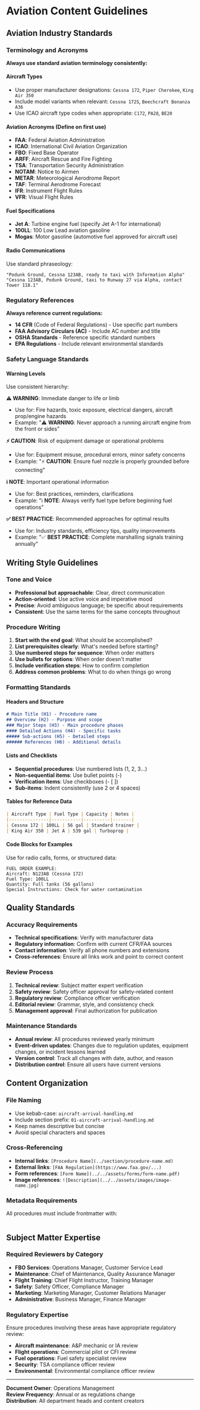# Aviation Content Guidelines

## Aviation Industry Standards

### Terminology and Acronyms
**Always use standard aviation terminology consistently:**

#### Aircraft Types
- Use proper manufacturer designations: `Cessna 172`, `Piper Cherokee`, `King Air 350`
- Include model variants when relevant: `Cessna 172S`, `Beechcraft Bonanza A36`
- Use ICAO aircraft type codes when appropriate: `C172`, `PA28`, `BE20`

#### Aviation Acronyms (Define on first use)
- **FAA**: Federal Aviation Administration
- **ICAO**: International Civil Aviation Organization
- **FBO**: Fixed Base Operator
- **ARFF**: Aircraft Rescue and Fire Fighting
- **TSA**: Transportation Security Administration
- **NOTAM**: Notice to Airmen
- **METAR**: Meteorological Aerodrome Report
- **TAF**: Terminal Aerodrome Forecast
- **IFR**: Instrument Flight Rules
- **VFR**: Visual Flight Rules

#### Fuel Specifications
- **Jet A**: Turbine engine fuel (specify Jet A-1 for international)
- **100LL**: 100 Low Lead aviation gasoline
- **Mogas**: Motor gasoline (automotive fuel approved for aircraft use)

#### Radio Communications
Use standard phraseology:
```
"Podunk Ground, Cessna 123AB, ready to taxi with Information Alpha"
"Cessna 123AB, Podunk Ground, taxi to Runway 27 via Alpha, contact Tower 118.1"
```

### Regulatory References
**Always reference current regulations:**
- **14 CFR** (Code of Federal Regulations) - Use specific part numbers
- **FAA Advisory Circulars (AC)** - Include AC number and title
- **OSHA Standards** - Reference specific standard numbers
- **EPA Regulations** - Include relevant environmental standards

### Safety Language Standards

#### Warning Levels
Use consistent hierarchy:

**⚠️ WARNING**: Immediate danger to life or limb
- Use for: Fire hazards, toxic exposure, electrical dangers, aircraft prop/engine hazards
- Example: "⚠️ **WARNING**: Never approach a running aircraft engine from the front or sides"

**⚡ CAUTION**: Risk of equipment damage or operational problems  
- Use for: Equipment misuse, procedural errors, minor safety concerns
- Example: "⚡ **CAUTION**: Ensure fuel nozzle is properly grounded before connecting"

**ℹ️ NOTE**: Important operational information
- Use for: Best practices, reminders, clarifications
- Example: "ℹ️ **NOTE**: Always verify fuel type before beginning fuel operations"

**✅ BEST PRACTICE**: Recommended approaches for optimal results
- Use for: Industry standards, efficiency tips, quality improvements
- Example: "✅ **BEST PRACTICE**: Complete marshalling signals training annually"

## Writing Style Guidelines

### Tone and Voice
- **Professional but approachable**: Clear, direct communication
- **Action-oriented**: Use active voice and imperative mood
- **Precise**: Avoid ambiguous language; be specific about requirements
- **Consistent**: Use the same terms for the same concepts throughout

### Procedure Writing
1. **Start with the end goal**: What should be accomplished?
2. **List prerequisites clearly**: What's needed before starting?
3. **Use numbered steps for sequence**: When order matters
4. **Use bullets for options**: When order doesn't matter
5. **Include verification steps**: How to confirm completion
6. **Address common problems**: What to do when things go wrong

### Formatting Standards

#### Headers and Structure
```markdown
# Main Title (H1) - Procedure name
## Overview (H2) - Purpose and scope  
### Major Steps (H3) - Main procedure phases
#### Detailed Actions (H4) - Specific tasks
##### Sub-actions (H5) - Detailed steps
###### References (H6) - Additional details
```

#### Lists and Checklists
- **Sequential procedures**: Use numbered lists (1, 2, 3...)
- **Non-sequential items**: Use bullet points (-)
- **Verification items**: Use checkboxes (- [ ])
- **Sub-items**: Indent consistently (use 2 or 4 spaces)

#### Tables for Reference Data
```markdown
| Aircraft Type | Fuel Type | Capacity | Notes |
|---------------|-----------|----------|-------|
| Cessna 172 | 100LL | 56 gal | Standard trainer |
| King Air 350 | Jet A | 539 gal | Turboprop |
```

#### Code Blocks for Examples
Use for radio calls, forms, or structured data:
```
FUEL ORDER EXAMPLE:
Aircraft: N123AB (Cessna 172)
Fuel Type: 100LL  
Quantity: Full tanks (56 gallons)
Special Instructions: Check for water contamination
```

## Quality Standards

### Accuracy Requirements
- **Technical specifications**: Verify with manufacturer data
- **Regulatory information**: Confirm with current CFR/FAA sources
- **Contact information**: Verify all phone numbers and extensions
- **Cross-references**: Ensure all links work and point to correct content

### Review Process
1. **Technical review**: Subject matter expert verification
2. **Safety review**: Safety officer approval for safety-related content
3. **Regulatory review**: Compliance officer verification
4. **Editorial review**: Grammar, style, and consistency check
5. **Management approval**: Final authorization for publication

### Maintenance Standards
- **Annual review**: All procedures reviewed yearly minimum
- **Event-driven updates**: Changes due to regulation updates, equipment changes, or incident lessons learned
- **Version control**: Track all changes with date, author, and reason
- **Distribution control**: Ensure all users have current versions

## Content Organization

### File Naming
- Use kebab-case: `aircraft-arrival-handling.md`
- Include section prefix: `01-aircraft-arrival-handling.md`
- Keep names descriptive but concise
- Avoid special characters and spaces

### Cross-Referencing
- **Internal links**: `[Procedure Name](../section/procedure-name.md)`
- **External links**: `[FAA Regulation](https://www.faa.gov/...)`
- **Form references**: `[Form Name](../../assets/forms/form-name.pdf)`
- **Image references**: `![Description](../../assets/images/image-name.jpg)`

### Metadata Requirements
All procedures must include frontmatter with:
```yaml
```

## Subject Matter Expertise

### Required Reviewers by Category
- **FBO Services**: Operations Manager, Customer Service Lead
- **Maintenance**: Chief of Maintenance, Quality Assurance Manager
- **Flight Training**: Chief Flight Instructor, Training Manager
- **Safety**: Safety Officer, Compliance Manager
- **Marketing**: Marketing Manager, Customer Relations Manager
- **Administrative**: Business Manager, Finance Manager

### Regulatory Expertise
Ensure procedures involving these areas have appropriate regulatory review:
- **Aircraft maintenance**: A&P mechanic or IA review
- **Flight operations**: Commercial pilot or CFI review
- **Fuel operations**: Fuel safety specialist review
- **Security**: TSA compliance officer review
- **Environmental**: Environmental compliance officer review

---
**Document Owner**: Operations Management  
**Review Frequency**: Annual or as regulations change  
**Distribution**: All department heads and content creators